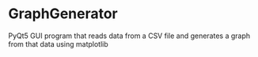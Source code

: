 # GraphGenerator
PyQt5 GUI program that reads data from a CSV file and generates a graph from that data using matplotlib
